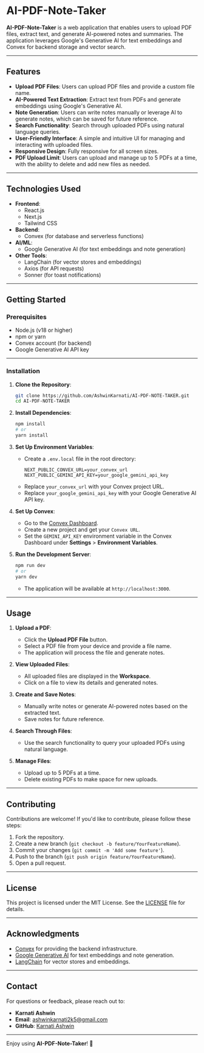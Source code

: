 # AI-PDF-Note-Taker

**AI-PDF-Note-Taker** is a web application that enables users to upload PDF files, extract text, and generate AI-powered notes and summaries. The application leverages Google's Generative AI for text embeddings and Convex for backend storage and vector search.

---

## Features

- **Upload PDF Files**: Users can upload PDF files and provide a custom file name.
- **AI-Powered Text Extraction**: Extract text from PDFs and generate embeddings using Google's Generative AI.
- **Note Generation**: Users can write notes manually or leverage AI to generate notes, which can be saved for future reference.
- **Search Functionality**: Search through uploaded PDFs using natural language queries.
- **User-Friendly Interface**: A simple and intuitive UI for managing and interacting with uploaded files.
- **Responsive Design**: Fully responsive for all screen sizes.
- **PDF Upload Limit**: Users can upload and manage up to 5 PDFs at a time, with the ability to delete and add new files as needed.

---

## Technologies Used

- **Frontend**:
  - React.js
  - Next.js
  - Tailwind CSS
- **Backend**:
  - Convex (for database and serverless functions)
- **AI/ML**:
  - Google Generative AI (for text embeddings and note generation)
- **Other Tools**:
  - LangChain (for vector stores and embeddings)
  - Axios (for API requests)
  - Sonner (for toast notifications)

---

## Getting Started

### Prerequisites

- Node.js (v18 or higher)
- npm or yarn
- Convex account (for backend)
- Google Generative AI API key

---

### Installation

1. **Clone the Repository**:
   ```bash
   git clone https://github.com/AshwinKarnati/AI-PDF-NOTE-TAKER.git
   cd AI-PDF-NOTE-TAKER
   ```

2. **Install Dependencies**:
   ```bash
   npm install
   # or
   yarn install
   ```

3. **Set Up Environment Variables**:
   - Create a `.env.local` file in the root directory:
     ```plaintext
     NEXT_PUBLIC_CONVEX_URL=your_convex_url
     NEXT_PUBLIC_GEMINI_API_KEY=your_google_gemini_api_key
     ```
   - Replace `your_convex_url` with your Convex project URL.
   - Replace `your_google_gemini_api_key` with your Google Generative AI API key.

4. **Set Up Convex**:
   - Go to the [Convex Dashboard](https://dashboard.convex.dev/).
   - Create a new project and get your `Convex URL`.
   - Set the `GEMINI_API_KEY` environment variable in the Convex Dashboard under **Settings** > **Environment Variables**.

5. **Run the Development Server**:
   ```bash
   npm run dev
   # or
   yarn dev
   ```
   - The application will be available at `http://localhost:3000`.

---

## Usage

1. **Upload a PDF**:
   - Click the **Upload PDF File** button.
   - Select a PDF file from your device and provide a file name.
   - The application will process the file and generate notes.

2. **View Uploaded Files**:
   - All uploaded files are displayed in the **Workspace**.
   - Click on a file to view its details and generated notes.

3. **Create and Save Notes**:
   - Manually write notes or generate AI-powered notes based on the extracted text.
   - Save notes for future reference.

4. **Search Through Files**:
   - Use the search functionality to query your uploaded PDFs using natural language.

5. **Manage Files**:
   - Upload up to 5 PDFs at a time.
   - Delete existing PDFs to make space for new uploads.

---

## Contributing

Contributions are welcome! If you'd like to contribute, please follow these steps:

1. Fork the repository.
2. Create a new branch (`git checkout -b feature/YourFeatureName`).
3. Commit your changes (`git commit -m 'Add some feature'`).
4. Push to the branch (`git push origin feature/YourFeatureName`).
5. Open a pull request.

---

## License

This project is licensed under the MIT License. See the [LICENSE](LICENSE) file for details.

---

## Acknowledgments

- [Convex](https://convex.dev/) for providing the backend infrastructure.
- [Google Generative AI](https://ai.google/) for text embeddings and note generation.
- [LangChain](https://langchain.com/) for vector stores and embeddings.

---

## Contact

For questions or feedback, please reach out to:

- **Karnati Ashwin**  
- **Email**: ashwinkarnati2k5@gmail.com  
- **GitHub**: [Karnati Ashwin](https://github.com/AshwinKarnati)

---

Enjoy using **AI-PDF-Note-Taker**! 🚀
